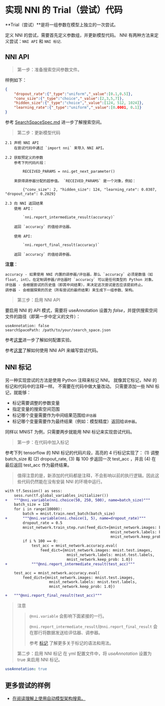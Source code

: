 # **实现 NNI 的 Trial（尝试）代码**

**Trial（尝试）**是将一组参数在模型上独立的一次尝试。

定义 NNI 的尝试，需要首先定义参数组，并更新模型代码。 NNI 有两种方法来定义尝试：`NNI API` 和 `NNI 标记`.

## NNI API

> 第一步：准备搜索空间参数文件。

样例如下：

```json
{
    "dropout_rate":{"_type":"uniform","_value":[0.1,0.5]},
    "conv_size":{"_type":"choice","_value":[2,3,5,7]},
    "hidden_size":{"_type":"choice","_value":[124, 512, 1024]},
    "learning_rate":{"_type":"uniform","_value":[0.0001, 0.1]}
}
```

参考 [SearchSpaceSpec.md](./SearchSpaceSpec.md) 进一步了解搜索空间。

> 第二步：更新模型代码

    2.1 声明 NNI API
        在尝试代码中通过 `import nni` 来导入 NNI API。 
    
    2.2 获取预定义的参数
        参考下列代码片段： 
    
            RECEIVED_PARAMS = nni.get_next_parameter()
    
        来获得调参器分配的超参值。 `RECEIVED_PARAMS` 是一个对象，例如： 
    
            {"conv_size": 2, "hidden_size": 124, "learning_rate": 0.0307, "dropout_rate": 0.2029}
    
    2.3 向 NNI 返回结果
        使用 API：
    
            `nni.report_intermediate_result(accuracy)` 
    
        返回 `accuracy` 的值给评估器。
    
        使用 API:
    
            `nni.report_final_result(accuracy)` 
    
        返回 `accuracy` 的值给调参器。
    

**注意**：

    accuracy - 如果使用 NNI 内置的调参器/评估器，那么 `accuracy` 必须是数值（如 float, int）。在定制调参器/评估器时 `accuracy` 可以是任何类型的 Python 对象。
    评估器 - 会根据尝试的历史值（即其中间结果），来决定这次尝试是否应该提前终止。
    调参器 - 会根据探索的历史（所有尝试的最终结果）来生成下一组参数、架构。
    

> 第三步：启用 NNI API

要启用 NNI 的 API 模式，需要将 useAnnotation 设置为 *false*，并提供搜索空间文件的路径（即第一步中定义的文件）：

    useAnnotation: false
    searchSpacePath: /path/to/your/search_space.json
    

参考[这里](./ExperimentConfig.md)进一步了解如何配置实验。

参考[这里](../examples/trials/README.md)了解如何使用 NNI API 来编写尝试代码。

## NNI 标记

另一种实现尝试的方法是使用 Python 注释来标记 NNI。 就像其它标记，NNI 的标记和代码中的注释一样。 不需要在代码中做大量改动。 只需要添加一些 NNI 标记，就能够：

* 标记需要调整的参数变量 
* 指定变量的搜索空间范围
* 标记哪个变量需要作为中间结果范围给`评估器`
* 标记哪个变量需要作为最终结果（例如：模型精度）返回给`调参器`。

同样以 MNIST 为例，只需要两步就能用 NNI 标记来实现尝试代码。

> 第一步：在代码中加入标记

参考下列 tensorflow 的 NNI 标记的代码片段，高亮的 4 行标记实现了： (1) 调整 batch\_size 和 (2) dropout\_rate, (3) 每 100 步返回一次 test\_acc ，并且 (4) 在最后返回 test\_acc 作为最终结果。

> 值得注意的是，新添加的代码都是注释，不会影响以前的执行逻辑。因此这些代码仍然能在没有安装 NNI 的环境中运行。

```diff
with tf.Session() as sess:
    sess.run(tf.global_variables_initializer())
+   """@nni.variable(nni.choice(50, 250, 500), name=batch_size)"""
    batch_size = 128
    for i in range(10000):
        batch = mnist.train.next_batch(batch_size)
+       """@nni.variable(nni.choice(1, 5), name=dropout_rate)"""
        dropout_rate = 0.5
        mnist_network.train_step.run(feed_dict={mnist_network.images: batch[0],
                                                mnist_network.labels: batch[1],
                                                mnist_network.keep_prob: dropout_rate})
        if i % 100 == 0:
            test_acc = mnist_network.accuracy.eval(
                feed_dict={mnist_network.images: mnist.test.images,
                            mnist_network.labels: mnist.test.labels,
                            mnist_network.keep_prob: 1.0})
+           """@nni.report_intermediate_result(test_acc)"""

    test_acc = mnist_network.accuracy.eval(
        feed_dict={mnist_network.images: mnist.test.images,
                    mnist_network.labels: mnist.test.labels,
                    mnist_network.keep_prob: 1.0})

+   """@nni.report_final_result(test_acc)"""
```

> 注意
> 
> > `@nni.variable` 会影响下面紧接的一行。
> > 
> > `@nni.report_intermediate_result`/`@nni.report_final_result` 会在那行将数据发送给评估器、调参器。
> > 
> > 参考 [标记](../tools/nni_annotation/README.md) 了解更多关于标记的语法和用法。
> 
> 第二步：启用 NNI 标记 在 yml 配置文件中，将 *useAnnotation* 设置为 true 来启用 NNI 标记。

```yaml
useAnnotation: true
```

## 更多尝试的样例

* [在阅读理解上使用自动模型架构搜索。](../examples/trials/ga_squad/README.md)